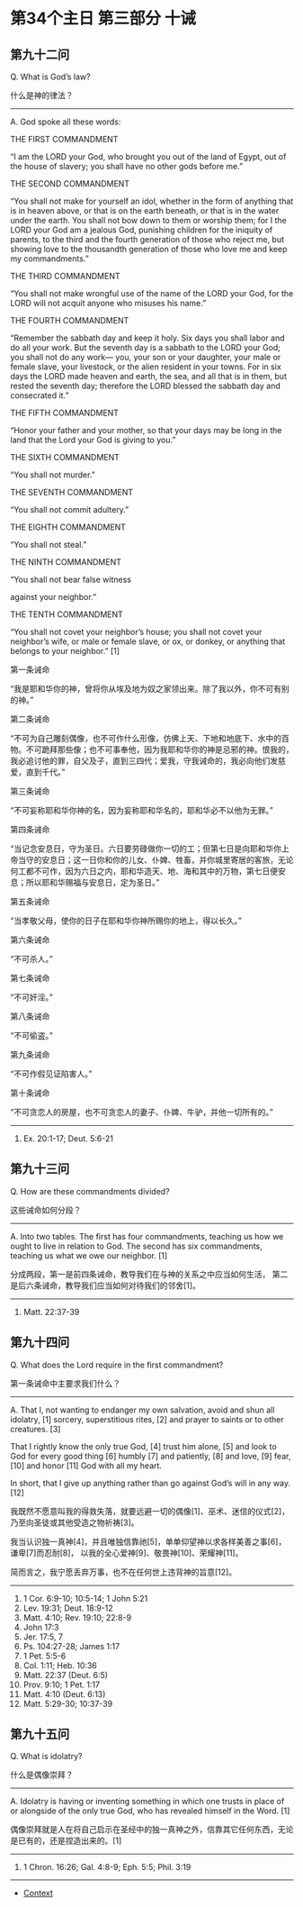 # 第34个主日 第三部分 十诫

## 第九十二问

Q. What is God’s law?

什么是神的律法？

---

A. God spoke all these words:

THE FIRST COMMANDMENT

“I am the LORD your God,
who brought you out of the land of Egypt,
out of the house of slavery;
you shall have no other gods before me.”

THE SECOND COMMANDMENT

“You shall not make for yourself an idol,
whether in the form of anything that is in heaven above,
or that is on the earth beneath,
or that is in the water under the earth.
You shall not bow down to them or worship them;
for I the LORD your God am a jealous God,
punishing children for the iniquity of parents,
to the third and the fourth generation
of those who reject me,
but showing love to the thousandth generation of those
who love me and keep my commandments.”

THE THIRD COMMANDMENT

“You shall not make wrongful use of the name of the LORD your God,
for the LORD will not acquit anyone
who misuses his name.”

THE FOURTH COMMANDMENT

“Remember the sabbath day and keep it holy.
Six days you shall labor and do all your work.
But the seventh day is a sabbath to the LORD your God;
you shall not do any work—
you, your son or your daughter,
your male or female slave,
your livestock,
or the alien resident in your towns.
For in six days the LORD made
heaven and earth, the sea,
and all that is in them,
but rested the seventh day;
therefore the LORD blessed the sabbath day
and consecrated it.”

THE FIFTH COMMANDMENT

“Honor your father and your mother,
so that your days may be long
in the land that the Lord your God is giving to you.”

THE SIXTH COMMANDMENT

“You shall not murder.”

THE SEVENTH COMMANDMENT

“You shall not commit adultery.”

THE EIGHTH COMMANDMENT

“You shall not steal.”

THE NINTH COMMANDMENT

“You shall not bear false witness

against your neighbor.”

THE TENTH COMMANDMENT

“You shall not covet your neighbor’s house;
you shall not covet your neighbor’s wife,
or male or female slave,
or ox, or donkey,
or anything that belongs to your neighbor.” [1]

第一条诫命

“我是耶和华你的神，曾将你从埃及地为奴之家领出来。除了我以外，你不可有别的神。”

第二条诫命

“不可为自己雕刻偶像，也不可作什么形像，仿佛上天、下地和地底下、水中的百物。不可跪拜那些像；也不可事奉他，因为我耶和华你的神是忌邪的神。恨我的，我必追讨他的罪，自父及子，直到三四代；爱我，守我诫命的，我必向他们发慈爱，直到千代。”

第三条诫命

“不可妄称耶和华你神的名，因为妄称耶和华名的，耶和华必不以他为无罪。”

第四条诫命

“当记念安息日，守为圣日。六日要劳碌做你一切的工；但第七日是向耶和华你上帝当守的安息日；这一日你和你的儿女、仆婢、牲畜，并你城里寄居的客旅，无论何工都不可作，因为六日之内，耶和华造天、地、海和其中的万物，第七日便安息；所以耶和华赐福与安息日，定为圣日。”

第五条诫命

“当孝敬父母，使你的日子在耶和华你神所赐你的地上，得以长久。”

第六条诫命

“不可杀人。”

第七条诫命

“不可奸淫。”

第八条诫命

“不可偷盗。”

第九条诫命

“不可作假见证陷害人。”

第十条诫命

“不可贪恋人的房屋，也不可贪恋人的妻子、仆婢、牛驴，并他一切所有的。”

---

1. Ex. 20:1-17; Deut. 5:6-21

## 第九十三问

Q. How are these commandments divided?

这些诫命如何分段？

---

A. Into two tables.
The first has four commandments,
teaching us how we ought to live in relation to God.
The second has six commandments,
teaching us what we owe our neighbor. [1]

分成两段，第一是前四条诫命，教导我们在与神的关系之中应当如何生活，
第二是后六条诫命，教导我们应当如何对待我们的邻舍[1]。

---

1. Matt. 22:37-39

## 第九十四问

Q. What does the Lord require in the first commandment?

第一条诫命中主要求我们什么？

---

A. That I, not wanting to endanger my own salvation,
avoid and shun
all idolatry, [1] sorcery, superstitious rites, [2]
and prayer to saints or to other creatures. [3]

That I rightly know the only true God, [4]
trust him alone, [5]
and look to God for every good thing [6]
humbly [7] and patiently, [8]
and love, [9] fear, [10] and honor [11] God
with all my heart.

In short,
that I give up anything
rather than go against God’s will in any way. [12]

我既然不愿意叫我的得救失落，就要远避一切的偶像[1]、巫术、迷信的仪式[2]，乃至向圣徒或其他受造之物祈祷[3]。

我当认识独一真神[4]，并且唯独信靠祂[5]，单单仰望神以求各样美善之事[6]，谦卑[7]而忍耐[8]，
以我的全心爱神[9]、敬畏神[10]、荣耀神[11]。

简而言之，我宁愿丢弃万事，也不在任何世上违背神的旨意[12]。

---

1. 1 Cor. 6:9-10; 10:5-14; 1 John 5:21
2. Lev. 19:31; Deut. 18:9-12
3. Matt. 4:10; Rev. 19:10; 22:8-9
4. John 17:3
5. Jer. 17:5, 7
6. Ps. 104:27-28; James 1:17
7. 1 Pet. 5:5-6
8. Col. 1:11; Heb. 10:36
9. Matt. 22:37 (Deut. 6:5)
10. Prov. 9:10; 1 Pet. 1:17
11. Matt. 4:10 (Deut. 6:13)
12. Matt. 5:29-30; 10:37-39

## 第九十五问

Q. What is idolatry?

什么是偶像崇拜？

---

A. Idolatry is
having or inventing something in which one trusts
in place of or alongside of the only true God,
who has revealed himself in the Word. [1]

偶像崇拜就是人在将自己启示在圣经中的独一真神之外，信靠其它任何东西，无论是已有的，还是捏造出来的。[1]

---

1. 1 Chron. 16:26; Gal. 4:8-9; Eph. 5:5; Phil. 3:19

----

* [Context](./welcome)